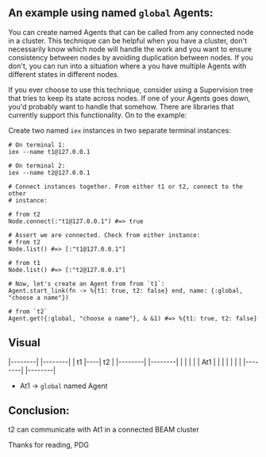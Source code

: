 ## An example using named `global` Agents:

  You can create named Agents that can be called from any connected node in a
  cluster. This technique can be helpful when you have a cluster, don't
  necessarily know which node will handle the work and you want to ensure
  consistency between nodes by avoiding duplication between nodes. If you
  don't, you can run into a situation where a you have multiple Agents with
  different states in different nodes.

  If you ever choose to use this technique, consider using a Supervision tree
  that tries to keep its state across nodes. If one of your Agents goes
  down, you'd probably want to handle that somehow. There are libraries that
  currently support this functionality. On to the example:

  Create two named `iex` instances in two separate terminal instances:

    # On terminal 1:
    iex --name t1@127.0.0.1

    # On terminal 2:
    iex --name t2@127.0.0.1

    # Connect instances together. From either t1 or t2, connect to the other
    # instance:

    # from t2
    Node.connect(:"t1@127.0.0.1") #=> true

    # Assert we are connected. Check from either instance:
    # from t2
    Node.list() #=> [:"t1@127.0.0.1"]

    # from t1
    Node.list() #=> [:"t2@127.0.0.1"]

    # Now, let's create an Agent from from `t1`:
    Agent.start_link(fn -> %{t1: true, t2: false} end, name: {:global, "choose a name"})

    # from `t2`
    Agent.get({:global, "choose a name"}, & &1) #=> %{t1: true, t2: false}


## Visual

|--------|    |--------|
|   t1   |----|   t2   |
|--------|    |--------|
|        |    |        |
|   At1  |    |        |
|        |    |        |
|--------|    |--------|

- At1 -> `global` named Agent

## Conclusion:
t2 can communicate with At1 in a connected BEAM cluster

Thanks for reading, PDG
